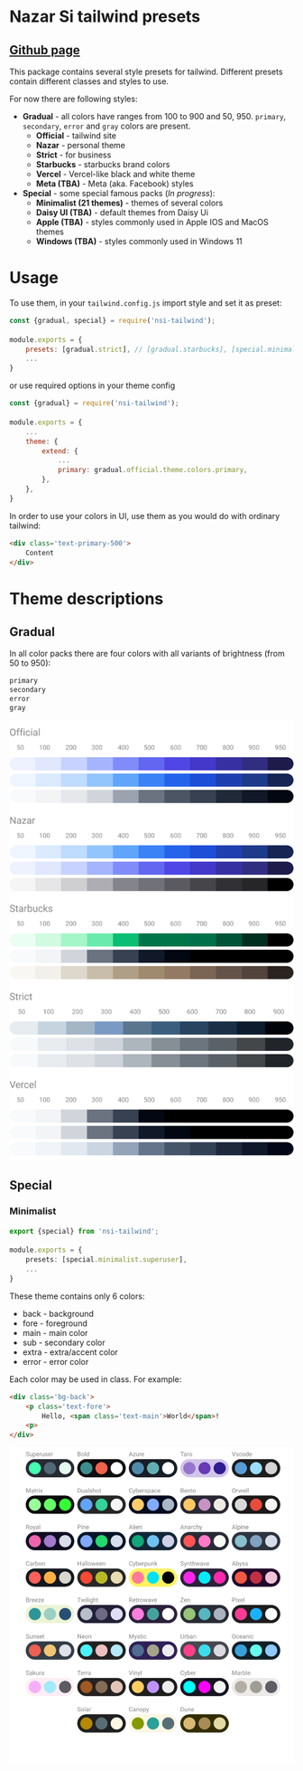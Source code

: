 # Nazar Si tailwind presets
## [Github page](https://github.com/nazar-si/nsi-tailwind)
This package contains several style presets for tailwind. Different presets contain different classes and styles to use.

For now there are following styles:
* **Gradual** - all colors have ranges from 100 to 900 and 50, 950. `primary`, `secondary`, `error` and `gray` colors are present.
  * **Official** - tailwind site
  * **Nazar** - personal theme 
  * **Strict** - for business 
  * **Starbucks** - starbucks brand colors
  * **Vercel** - Vercel-like black and white theme
  * **Meta (TBA)** - Meta (aka. Facebook) styles  
* **Special** - some special famous packs (*In progress*):
  * **Minimalist (21 themes)** - themes of several colors 
  * **Daisy UI (TBA)** - default themes from Daisy Ui
  * **Apple (TBA)** - styles commonly used in Apple IOS and MacOS themes
  * **Windows (TBA)** -  styles commonly used in Windows 11 

# Usage

To use them, in your `tailwind.config.js` import style and set it as preset:
```js
const {gradual, special} = require('nsi-tailwind');

module.exports = {
    presets: [gradual.strict], // [gradual.starbucks], [special.minimalist.orwell] etc.
    ...
} 
```
or use required options in your theme config
```js
const {gradual} = require('nsi-tailwind');

module.exports = {
    ...
    theme: {
        extend: {
            ...
            primary: gradual.official.theme.colors.primary,
        },
    },
} 
```

In order to use your colors in UI, use them as you would do with ordinary tailwind:
```html
<div class='text-primary-500'>
    Content
</div>
```

# Theme descriptions 

## Gradual 
In all color packs there are four colors with all variants of brightness (from 50 to 950):
```
primary
secondary
error
gray
```

![Gradual palettes](https://github.com/nazar-si/nsi-tailwind/blob/main/release/colorsGradual.svg)

## Special 

### Minimalist

```ts
export {special} from 'nsi-tailwind';

module.exports = {
    presets: [special.minimalist.superuser], 
    ...
}


```
These theme contains only 6 colors:
* back - background 
* fore - foreground
* main - main color 
* sub - secondary color
* extra - extra/accent color
* error - error color 

Each color may be used in class. For example:
```html
<div class='bg-back'>
    <p class='text-fore'>
        Hello, <span class='text-main'>World</span>!
    <p>
</div>
```

![Minimalist palettes](https://github.com/nazar-si/nsi-tailwind/blob/main/release/colorsMinimalist.svg)